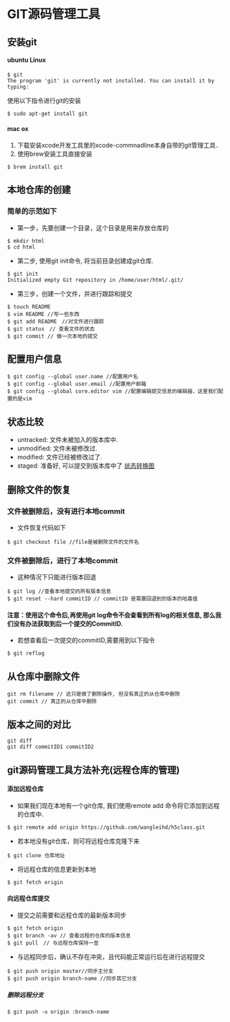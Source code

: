 # GIT源码管理工具
## 安装git
#### ubuntu Linux
```vim
$ git
The program 'git' is currently not installed. You can install it by typing:
```
使用以下指令进行git的安装
```vim
$ sudo apt-get install git
```
#### mac ox
1. 下载安装xcode开发工具里的xcode-commnadline本身自带的git管理工具．
2. 使用brew安装工具直接安装
```vim
$ brem install git
```
## 本地仓库的创建
### 简单的示范如下
* 第一步，先要创建一个目录，这个目录是用来存放仓库的
```
$ mkdir html
$ cd html
```
* 第二步, 使用git init命令, 将当前目录创建成git仓库.
```
$ git init
Initialized empty Git repository in /home/user/html/.git/
```
* 第三步，创建一个文件，并进行跟踪和提交
```
$ touch README
$ vim README //写一些东西
$ git add README　//对文件进行跟踪
$ git status　// 查看文件的状态
$ git commit // 做一次本地的提交
```
## 配置用户信息
```
$ git config --global user.name //配置用户名
$ git config --global user.email //配置用户邮箱
$ git config --global core.editor vim //配置编辑提交信息的编辑器，这里我们配置的是vim
```
## 状态比较
* untracked: 文件未被加入的版本库中.
* unmodified: 文件未被修改过.
* modified: 文件已经被修改过了.
* staged: 准备好, 可以提交到版本库中了
[状态转换图](https://nts.newbieol.com/static/k6/02.git-github-markdown/class-002/images/status.png)

## 删除文件的恢复
### 文件被删除后，没有进行本地commit
* 文件恢复代码如下
```
$ git checkout file //file是被删除文件的文件名
```
### 文件被删除后，进行了本地commit
* 这种情况下只能进行版本回退
```
$ git log //查看本地提交的所有版本信息
$ git reset --hard commitID // commitID 是需要回退到的版本的哈喜值
```
#### 注意：使用这个命令后,再使用git log命令不会查看到所有log的相关信息, 那么我们没有办法获取到后一个提交的CommitID.
* 若想查看后一次提交的commitID,需要用到以下指令
```
$ git reflog 
```
## 从仓库中删除文件
```
git rm filename // 这只是做了删除操作, 但没有真正的从仓库中删除
git commit // 真正的从仓库中删除
```
## 版本之间的对比
```
git diff
git diff commitID1 commitID2
```
## git源码管理工具方法补充(远程仓库的管理)
#### 添加远程仓库
* 如果我们现在本地有一个git仓库, 我们使用remote add 命令将它添加到远程的仓库中.
```
$ git remote add origin https://github.com/wangleihd/h5class.git
```
* 若本地没有git仓库，则可将远程仓库克隆下来
```
$ git clone 仓库地址
```
* 将远程仓库的信息更新到本地
```
$ git fetch origin
```
#### 向远程仓库提交
* 提交之前需要和远程仓库的最新版本同步
```
$ git fetch origin
$ git branch -av // 查看远程的仓库的版本信息
$ git pull　// 与远程仓库保持一至
```
* 与远程同步后，确认不存在冲突，且代码能正常运行后在进行远程提交
```
$ git push origin master//同步主分支
$ git push origin branch-name //同步其它分支
```
##### 删除远程分支
```
$ git push -u origin :branch-name
```


